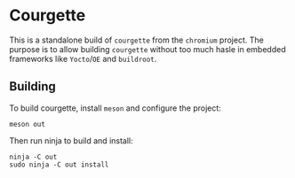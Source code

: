 Courgette
=========

This is a standalone build of ``courgette`` from the ``chromium`` project.
The purpose is to allow building ``courgette`` without too much hasle in
embedded frameworks like ``Yocto``/``OE`` and ``buildroot``.

Building
--------

To build courgette, install ``meson`` and configure the project:

```
meson out
```

Then run ninja to build and install:

```
ninja -C out
sudo ninja -C out install
```
